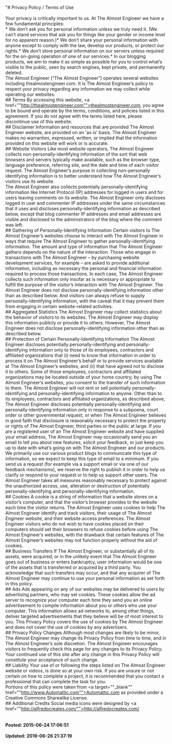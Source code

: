 "# Privacy Policy / Terms of Use<br /><br /> Your privacy is critically important to us. At The Almost Engineer we have a few fundamental principles:<br />* We don’t ask you for personal information unless we truly need it. (We can’t stand services that ask you for things like your gender or income level for no apparent reason.)* We don’t share your personal information with anyone except to comply with the law, develop our products, or protect our rights.* We don’t store personal information on our servers unless required for the on-going operation of one of our services.* In our blogging products, we aim to make it as simple as possible for you to control what’s visible to the public, seen by search engines, kept private, and permanently deleted.<br /> The Almost Engineer (“The Almost Engineer”) operates several websites including thealmostengineer.com. It is The Almost Engineer’s policy to respect your privacy regarding any information we may collect while operating our websites.<br />## Terms By accessing this website, <a href=""http://thealmostengineer.com"">thealmostengineer.com</a>, you agree to be bound and operate by the terms, conditions, and policies listed in this agreement. If you do not agree with the terms listed here, please discontinue use of this website.<br />## Disclaimer Information and resources that are provided The Almost Engineer website, are provided on an 'as is' basis. The Almost Engineer makes no warranties, expressed, written, or implied that the information provided on this website will work or is accurate.<br />## Website Visitors Like most website operators, The Almost Engineer collects non-personally-identifying information of the sort that web browsers and servers typically make available, such as the browser type, language preference, referring site, and the date and time of each visitor request. The Almost Engineer’s purpose in collecting non-personally identifying information is to better understand how The Almost Engineer’s visitors use its website.<br /> The Almost Engineer also collects potentially personally-identifying information like Internet Protocol (IP) addresses for logged in users and for users leaving comments on its website. The Almost Engineer only discloses logged in user and commenter IP addresses under the same circumstances that it uses and discloses personally-identifying information as described below, except that blog commenter IP addresses and email addresses are visible and disclosed to the administrators of the blog where the comment was left.<br />## Gathering of Personally-Identifying Information Certain visitors to The Almost Engineer’s websites choose to interact with The Almost Engineer in ways that require The Almost Engineer to gather personally-identifying information. The amount and type of information that The Almost Engineer gathers depends on the nature of the interaction. Those who engage in transactions with The Almost Engineer – by purchasing website development services, for example – are asked to provide additional information, including as necessary the personal and financial information required to process those transactions. In each case, The Almost Engineer collects such information only insofar as is necessary or appropriate to fulfill the purpose of the visitor’s interaction with The Almost Engineer. The Almost Engineer does not disclose personally-identifying information other than as described below. And visitors can always refuse to supply personally-identifying information, with the caveat that it may prevent them from engaging in certain website-related activities.<br />## Aggregated Statistics The Almost Engineer may collect statistics about the behavior of visitors to its websites. The Almost Engineer may display this information publicly or provide it to others. However, The Almost Engineer does not disclose personally-identifying information other than as described below.<br />## Protection of Certain Personally-Identifying Information The Almost Engineer discloses potentially personally-identifying and personally-identifying information only to those of its employees, contractors and affiliated organizations that (i) need to know that information in order to process it on The Almost Engineer’s behalf or to provide services available at The Almost Engineer’s websites, and (ii) that have agreed not to disclose it to others. Some of those employees, contractors and affiliated organizations may be located outside of your home country; by using The Almost Engineer’s websites, you consent to the transfer of such information to them. The Almost Engineer will not rent or sell potentially personally-identifying and personally-identifying information to anyone. Other than to its employees, contractors and affiliated organizations, as described above, The Almost Engineer discloses potentially personally-identifying and personally-identifying information only in response to a subpoena, court order or other governmental request, or when The Almost Engineer believes in good faith that disclosure is reasonably necessary to protect the property or rights of The Almost Engineer, third parties or the public at large. If you are a registered user of an The Almost Engineer website and have supplied your email address, The Almost Engineer may occasionally send you an email to tell you about new features, solicit your feedback, or just keep you up to date with what’s going on with The Almost Engineer and our products. We primarily use our various product blogs to communicate this type of information, so we expect to keep this type of email to a minimum. If you send us a request (for example via a support email or via one of our feedback mechanisms), we reserve the right to publish it in order to help us clarify or respond to your request or to help us support other users. The Almost Engineer takes all measures reasonably necessary to protect against the unauthorized access, use, alteration or destruction of potentially personally-identifying and personally-identifying information.<br />## Cookies A cookie is a string of information that a website stores on a visitor’s computer, and that the visitor’s browser provides to the website each time the visitor returns. The Almost Engineer uses cookies to help The Almost Engineer identify and track visitors, their usage of The Almost Engineer website, and their website access preferences. The Almost Engineer visitors who do not wish to have cookies placed on their computers should set their browsers to refuse cookies before using The Almost Engineer’s websites, with the drawback that certain features of The Almost Engineer’s websites may not function properly without the aid of cookies.<br />## Business Transfers If The Almost Engineer, or substantially all of its assets, were acquired, or in the unlikely event that The Almost Engineer goes out of business or enters bankruptcy, user information would be one of the assets that is transferred or acquired by a third party. You acknowledge that such transfers may occur, and that any acquirer of The Almost Engineer may continue to use your personal information as set forth in this policy.<br />## Ads Ads appearing on any of our websites may be delivered to users by advertising partners, who may set cookies. These cookies allow the ad server to recognize your computer each time they send you an online advertisement to compile information about you or others who use your computer. This information allows ad networks to, among other things, deliver targeted advertisements that they believe will be of most interest to you. This Privacy Policy covers the use of cookies by The Almost Engineer and does not cover the use of cookies by any advertisers.<br />## Privacy Policy Changes Although most changes are likely to be minor, The Almost Engineer may change its Privacy Policy from time to time, and in The Almost Engineer’s sole discretion. The Almost Engineer encourages visitors to frequently check this page for any changes to its Privacy Policy. Your continued use of this site after any change in this Privacy Policy will constitute your acceptance of such change.<br />## Liability Your use of or following the steps listed on The Almost Engineer website or videos, is done so at your own risk. If you are unsure or not certain on how to complete a project, it is recommended that you contact a professional that can complete the task for you.<br /> Portions of this policy were taken from <a target=""_blank"" href=""http://www.Automattic.com"">Automattic.com</a> as provided under a Creative Commons Sharealike License.<br />## Additional Credits Social media icons were designed by <a href=""http://alfredocreates.com/"">http://alfredocreates.com/</a><br /><br /><br />**Posted: 2015-06-24 17:06:51** <br /><br />**Updated: 2019-06-26 21:37:19** <br /><br />
